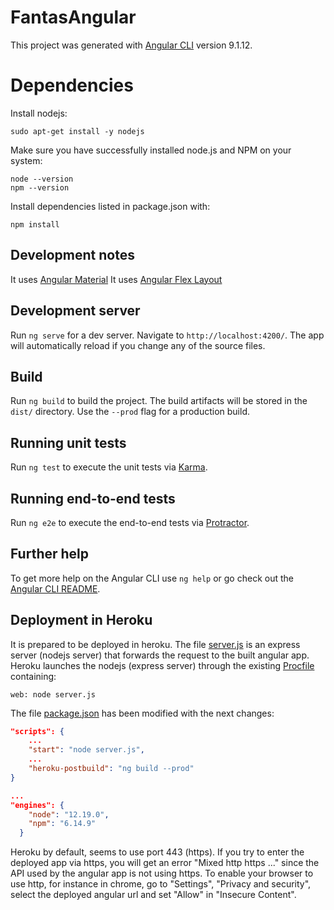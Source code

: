 # FantasAngular

This project was generated with [Angular CLI](https://github.com/angular/angular-cli) version 9.1.12.

# Dependencies

Install nodejs:

    sudo apt-get install -y nodejs

Make sure you have successfully installed node.js and NPM on your system:

    node --version
    npm --version

Install dependencies listed in package.json with:

    npm install

## Development notes

It uses [Angular Material](https://material.angular.io/)
It uses [Angular Flex Layout](https://github.com/angular/flex-layout)

## Development server

Run `ng serve` for a dev server. Navigate to `http://localhost:4200/`. The app will automatically reload if you change any of the source files.

## Build

Run `ng build` to build the project. The build artifacts will be stored in the `dist/` directory. Use the `--prod` flag for a production build.

## Running unit tests

Run `ng test` to execute the unit tests via [Karma](https://karma-runner.github.io).

## Running end-to-end tests

Run `ng e2e` to execute the end-to-end tests via [Protractor](http://www.protractortest.org/).

## Further help

To get more help on the Angular CLI use `ng help` or go check out the [Angular CLI README](https://github.com/angular/angular-cli/blob/master/README.md).

## Deployment in Heroku

It is prepared to be deployed in heroku.
The file [server.js](server.js) is an express server (nodejs server) that forwards the request to the built angular app.
Heroku launches the nodejs (express server) through the existing [Procfile](Procfile) containing:

```
web: node server.js
```

The file [package.json](package.json) has been modified with the next changes:

```json
"scripts": {
    ...
    "start": "node server.js",
    ...
    "heroku-postbuild": "ng build --prod"
}

...
"engines": {
    "node": "12.19.0", 
    "npm": "6.14.9"
  }
```

Heroku by default, seems to use port 443 (https). 
If you try to enter the deployed app via https, you will get an error "Mixed http https ..." since the API used by the angular app is not using https.
To enable your browser to use http, for instance in chrome, go to "Settings", "Privacy and security", select the deployed angular url and set "Allow" in "Insecure Content".
